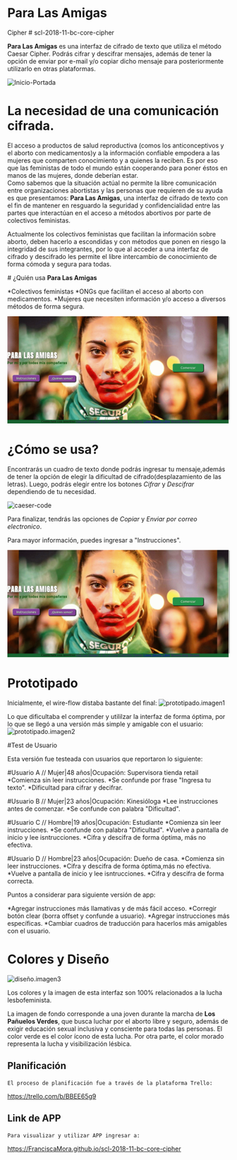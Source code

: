 # Para Las Amigas
Cipher
﻿# scl-2018-11-bc-core-cipher

**Para Las Amigas** es una interfaz de cifrado de texto que utiliza el método Caesar Cipher.
Podrás cifrar y descifrar mensajes, además de tener la opción de enviar por e-mail y/o copiar dicho mensaje para posteriormente utilizarlo en otras plataformas.

![Inicio-Portada](https://oasisfm.cl/oasisfm/site/artic/20180725/imag/foto_0000000120180725185140.jpg)


# La necesidad de una comunicación cifrada.

El acceso a productos de salud reproductiva (comos los anticonceptivos y el aborto con medicamentos)y a la información confiable empodera a las mujeres que comparten conocimiento y a quienes la reciben. Es por eso que las feministas de todo el mundo están cooperando para poner éstos en manos de las mujeres, donde deberían estar.  
Como sabemos que la situación actúal no permite la libre comunicación entre organizaciones abortistas y las personas que requieren de su ayuda es que presentamos: **Para Las Amigas**,  una interfaz de cifrado de texto con el fin de mantener en resguardo la seguridad y confidencialidad entre las partes que interactúan en el acceso a métodos abortivos  por parte de colectivos feministas.

Actualmente los colectivos feministas que facilitan la información sobre aborto, deben hacerlo a escondidas y con métodos que ponen en riesgo la integridad de sus integrantes, por lo que al acceder a una interfaz de cifrado y descifrado les permite el libre intercambio de conocimiento de forma cómoda y segura para todas.

﻿# ¿Quién usa **Para Las Amigas**

*Colectivos feministas
*ONGs que facilitan el acceso al aborto con medicamentos.
*Mujeres que necesiten información y/o acceso a diversos métodos de forma segura.

![caeser-quienes_somos](https://raw.githubusercontent.com/FranciscaMora/scl-2018-11-bc-core-cipher/master/src/img/inicio_quienes_somos.gif)



# ¿Cómo  se usa?


Encontrarás un cuadro de texto donde podrás ingresar tu mensaje,además de tener la opción de elegir la
dificultad de cifrado(desplazamiento de las letras). Luego, podrás elegir entre los botones *Cifrar* y *Descifrar* dependiendo de tu necesidad. 

![caeser-code](https://raw.githubusercontent.com/FranciscaMora/scl-2018-11-bc-core-cipher/src/img/cipher_offset_codificar.gif)


Para finalizar, tendrás las opciones de *Copiar* y *Enviar por correo electronico*.

Para mayor información, puedes ingresar a "Instrucciones".

![caeser-instructions](https://raw.githubusercontent.com/FranciscaMora/scl-2018-11-bc-core-cipher/master/src/img/inicio_instrucciones.gif)

# Prototipado

Inicialmente, el wire-flow distaba bastante del final:
![prototipado.imagen1](https://www.pastepic.xyz/images/2018/12/07/WhatsApp-Image-2018-12-07-at-08.58.03fa54a1b3913bcc16.jpg)



Lo que dificultaba el comprender y utililzar la interfaz de forma óptima, por lo que se llegó a una versión más simple y amigable con el usuario:
![prototipado.imagen2](https://www.pastepic.xyz/images/2018/12/07/WhatsApp-Image-2018-12-07-at-09.30.50139baaa0745e0028.jpg)



#Test de Usuario

Esta versión fue testeada con usuarios que reportaron lo siguiente:

﻿#Usuario A  // Mujer|48 años|Ocupación: Supervisora tienda retail
*Comienza sin leer instrucciones.
*Se confunde por frase "Ingresa tu texto".
*Dificultad para cifrar y decifrar.

﻿#Usuario B // Mujer|23 años|Ocupación: Kinesióloga
*Lee instrucciones antes de comenzar.
*Se confunde con palabra "Dificultad".

﻿#Usuario C // Hombre|19 años|Ocupación: Estudiante
*Comienza sin leer instrucciones.
*Se confunde con palabra "Dificultad".
*Vuelve a pantalla de inicio y lee isntrucciones.
*Cifra y descifra de forma óptima, más no efectiva.

﻿#Usuario D // Hombre|23 años|Ocupación: Dueño de casa.
*Comienza sin leer instrucciones.
*Cifra y descifra de forma óptima,más no efectiva.
*Vuelve a pantalla de inicio y lee isntrucciones.
*Cifra y descifra de forma correcta.


Puntos a considerar para siguiente versión de app:

*Agregar instrucciones más llamativas y de más fácil acceso.
*Corregir botón clear (borra offset y confunde a usuario).
*Agregar instrucciones más específicas.
*Cambiar cuadros de traducción para hacerlos más amigables con el usuario.

# Colores y Diseño


![diseño.imagen3](https://www.pastepic.xyz/images/2018/12/07/Screenshot_2018-12-07-Cifrado-Cesar46a3dc4495ce88d2.png)

Los colores y la imagen de esta interfaz son 100% relacionados a la lucha lesbofeminista.

La  imagen de fondo corresponde a una joven durante la marcha de **Los Pañuelos Verdes**, que busca luchar por el aborto libre y seguro, además de exigir educación sexual inclusiva y consciente para todas las personas. El color verde es el color ícono de esta lucha. Por otra  parte, el color morado representa la lucha y visibilización lésbica.



## Planificación
	
	El proceso de planificación fue a través de la plataforma Trello:
https://trello.com/b/BBEE65g9


## Link de APP
	Para visualizar y utilizar APP ingresar a: 


https://FranciscaMora.github.io/scl-2018-11-bc-core-cipher

